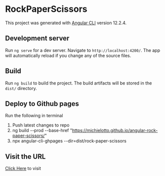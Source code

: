 # RockPaperScissors

This project was generated with [Angular CLI](https://github.com/angular/angular-cli) version 12.2.4.

## Development server

Run `ng serve` for a dev server. Navigate to `http://localhost:4200/`. The app will automatically reload if you change any of the source files.

## Build

Run `ng build` to build the project. The build artifacts will be stored in the `dist/` directory.

## Deploy to Github pages

Run the following in terminal

1. Push latest changes to repo
2. ng build --prod --base-href "https://michielotto.github.io/angular-rock-paper-scissors/"
3. npx angular-cli-ghpages --dir=dist/rock-paper-scissors


## Visit the URL
[Click Here](https://michielotto.github.io/angular-rock-paper-scissors/) to visit
